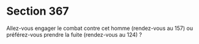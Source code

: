 # Section 367

Allez-vous engager le combat contre cet homme (rendez-vous au 
157) ou préférez-vous prendre la fuite (rendez-vous au 124) ?